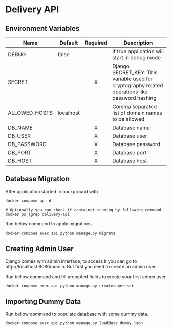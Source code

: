 # Delivery API

## Environment Variables

| Name          | Default   | Required | Description                                                                                     |
|---------------|-----------|:--------:|-------------------------------------------------------------------------------------------------|
| DEBUG         | false     |          | If true application will start in debug mode                                                    |
| SECRET        |           | X        | Django SECRET_KEY. This variable used for cryptography related operations like password hashing |
| ALLOWED_HOSTS | localhost |          | Comma separated list of domain names to be allowed                                              |
| DB_NAME       |           | X        | Database name                                                                                   |
| DB_USER       |           | X        | Database user                                                                                   |
| DB_PASSWORD   |           | X        | Database password                                                                               |
| DB_PORT       |           | X        | Database port                                                                                   |
| DB_HOST       |           | X        | Database host                                                                                   |

## Database Migration

After application started in background with

```shell
docker-compose up -d

# Optionally you can check if container running by following command
docker ps |grep delivery-api
```

Run below command to apply migrations

```shell
docker-compose exec api python manage.py migrate
```

## Creating Admin User

Django comes with admin interface, to access it you can go to http://localhost:8080/admin. But first you need to create
an admin user.

Run bellow command and fill prompted fields to create your first admin user

```shell
docker-compose exec api python manage.py createsuperuser
```

## Importing Dummy Data

Run bellow command to populate database with some dummy data.

```shell
docker-compose exec api python manage.py loaddata dummy.json
```
